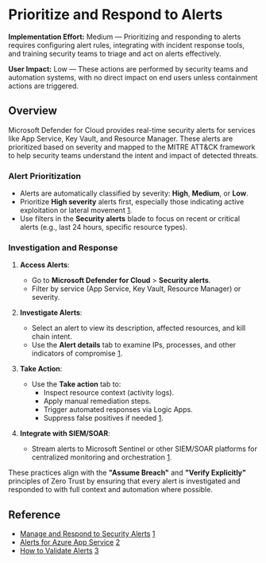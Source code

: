 # Prioritize and Respond to Alerts

**Implementation Effort:** Medium — Prioritizing and responding to alerts requires configuring alert rules, integrating with incident response tools, and training security teams to triage and act on alerts effectively.

**User Impact:** Low — These actions are performed by security teams and automation systems, with no direct impact on end users unless containment actions are triggered.

## Overview

Microsoft Defender for Cloud provides real-time security alerts for services like App Service, Key Vault, and Resource Manager. These alerts are prioritized based on severity and mapped to the MITRE ATT&CK framework to help security teams understand the intent and impact of detected threats.

### Alert Prioritization

- Alerts are automatically classified by severity: **High**, **Medium**, or **Low**.
- Prioritize **High severity** alerts first, especially those indicating active exploitation or lateral movement [1](https://learn.microsoft.com/en-us/azure/defender-for-cloud/managing-and-responding-alerts).
- Use filters in the **Security alerts** blade to focus on recent or critical alerts (e.g., last 24 hours, specific resource types).

### Investigation and Response

1. **Access Alerts**:
   - Go to **Microsoft Defender for Cloud** > **Security alerts**.
   - Filter by service (App Service, Key Vault, Resource Manager) or severity.

2. **Investigate Alerts**:
   - Select an alert to view its description, affected resources, and kill chain intent.
   - Use the **Alert details** tab to examine IPs, processes, and other indicators of compromise [1](https://learn.microsoft.com/en-us/azure/defender-for-cloud/managing-and-responding-alerts).

3. **Take Action**:
   - Use the **Take action** tab to:
     - Inspect resource context (activity logs).
     - Apply manual remediation steps.
     - Trigger automated responses via Logic Apps.
     - Suppress false positives if needed [1](https://learn.microsoft.com/en-us/azure/defender-for-cloud/managing-and-responding-alerts).

4. **Integrate with SIEM/SOAR**:
   - Stream alerts to Microsoft Sentinel or other SIEM/SOAR platforms for centralized monitoring and orchestration [1](https://learn.microsoft.com/en-us/azure/defender-for-cloud/managing-and-responding-alerts).

These practices align with the **"Assume Breach"** and **"Verify Explicitly"** principles of Zero Trust by ensuring that every alert is investigated and responded to with full context and automation where possible.

## Reference

- [Manage and Respond to Security Alerts](https://learn.microsoft.com/en-us/azure/defender-for-cloud/managing-and-responding-alerts) [1](https://learn.microsoft.com/en-us/azure/defender-for-cloud/managing-and-responding-alerts)
- [Alerts for Azure App Service](https://learn.microsoft.com/en-us/azure/defender-for-cloud/alerts-azure-app-service) [2](https://learn.microsoft.com/en-us/azure/defender-for-cloud/alerts-azure-app-service)
- [How to Validate Alerts](https://learn.microsoft.com/en-us/azure/defender-for-cloud/alert-validation) [3](https://learn.microsoft.com/en-us/azure/defender-for-cloud/alert-validation)
